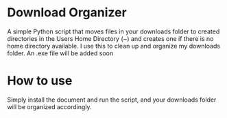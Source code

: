 <h1>Download Organizer</h1>
  A simple Python script that moves files in your downloads folder to created directories 
  in the Users Home Directory (~) and creates one if there is no home directory available.
  I use this to clean up and organize my downloads folder. An .exe file will be added soon
  
<h1>How to use</h1>

Simply install the document and run the script, and your downloads folder will be organized accordingly.
